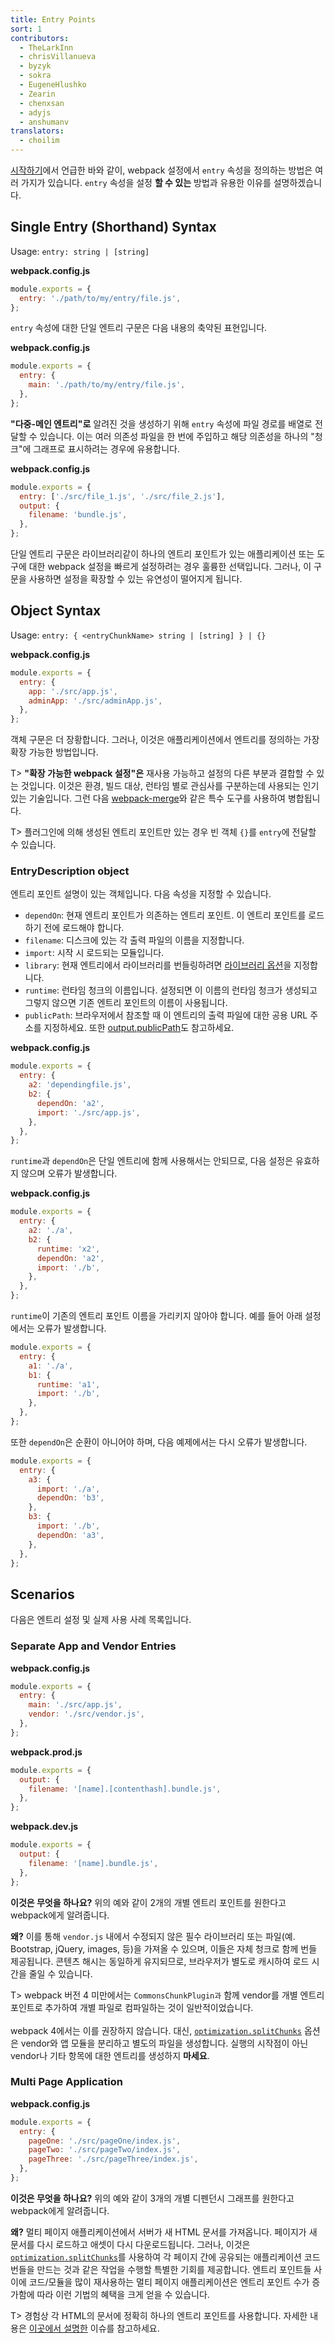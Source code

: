 ```yaml
---
title: Entry Points
sort: 1
contributors:
  - TheLarkInn
  - chrisVillanueva
  - byzyk
  - sokra
  - EugeneHlushko
  - Zearin
  - chenxsan
  - adyjs
  - anshumanv
translators:
  - choilim
---
```


[시작하기](/guides/getting-started/#using-a-configuration)에서 언급한 바와 같이, webpack 설정에서 `entry` 속성을 정의하는 방법은 여러 가지가 있습니다. `entry` 속성을 설정 **할 수 있는** 방법과 유용한 이유를 설명하겠습니다.

## Single Entry (Shorthand) Syntax

Usage: `entry: string | [string]`

**webpack.config.js**

```javascript
module.exports = {
  entry: './path/to/my/entry/file.js',
};
```

`entry` 속성에 대한 단일 엔트리 구문은 다음 내용의 축약된 표현입니다.

**webpack.config.js**

```javascript
module.exports = {
  entry: {
    main: './path/to/my/entry/file.js',
  },
};
```

**"다중-메인 엔트리"로** 알려진 것을 생성하기 위해 `entry` 속성에 파일 경로를 배열로 전달할 수 있습니다. 이는 여러 의존성 파일을 한 번에 주입하고 해당 의존성을 하나의 "청크"에 그래프로 표시하려는 경우에 유용합니다.

**webpack.config.js**

```javascript
module.exports = {
  entry: ['./src/file_1.js', './src/file_2.js'],
  output: {
    filename: 'bundle.js',
  },
};
```

단일 엔트리 구문은 라이브러리같이 하나의 엔트리 포인트가 있는 애플리케이션 또는 도구에 대한 webpack 설정을 빠르게 설정하려는 경우 훌륭한 선택입니다. 그러나, 이 구문을 사용하면 설정을 확장할 수 있는 유연성이 떨어지게 됩니다.

## Object Syntax

Usage: `entry: { <entryChunkName> string | [string] } | {}`

**webpack.config.js**

```javascript
module.exports = {
  entry: {
    app: './src/app.js',
    adminApp: './src/adminApp.js',
  },
};
```

객체 구문은 더 장황합니다. 그러나, 이것은 애플리케이션에서 엔트리를 정의하는 가장 확장 가능한 방법입니다.

T> **"확장 가능한 webpack 설정"은** 재사용 가능하고 설정의 다른 부분과 결합할 수 있는 것입니다. 이것은 환경, 빌드 대상, 런타임 별로 관심사를 구분하는데 사용되는 인기 있는 기술입니다. 그런 다음 [webpack-merge](https://github.com/survivejs/webpack-merge)와 같은 특수 도구를 사용하여 병합됩니다.

T> 플러그인에 의해 생성된 엔트리 포인트만 있는 경우 빈 객체 `{}`를 `entry`에 전달할 수 있습니다.

### EntryDescription object

엔트리 포인트 설명이 있는 객체입니다. 다음 속성을 지정할 수 있습니다.

- `dependOn`: 현재 엔트리 포인트가 의존하는 엔트리 포인트. 이 엔트리 포인트를 로드하기 전에 로드해야 합니다.
- `filename`: 디스크에 있는 각 출력 파일의 이름을 지정합니다.
- `import`: 시작 시 로드되는 모듈입니다.
- `library`: 현재 엔트리에서 라이브러리를 번들링하려면 [라이브러리 옵션](/configuration/output/#outputlibrary)을 지정합니다.
- `runtime`: 런타임 청크의 이름입니다. 설정되면 이 이름의 런타임 청크가 생성되고 그렇지 않으면 기존 엔트리 포인트의 이름이 사용됩니다.
- `publicPath`: 브라우저에서 참조할 때 이 엔트리의 출력 파일에 대한 공용 URL 주소를 지정하세요. 또한 [output.publicPath](/configuration/output/#outputpublicpath)도 참고하세요.

**webpack.config.js**

```javascript
module.exports = {
  entry: {
    a2: 'dependingfile.js',
    b2: {
      dependOn: 'a2',
      import: './src/app.js',
    },
  },
};
```

`runtime`과 `dependOn`은 단일 엔트리에 함께 사용해서는 안되므로, 다음 설정은 유효하지 않으며 오류가 발생합니다.

**webpack.config.js**

```javascript
module.exports = {
  entry: {
    a2: './a',
    b2: {
      runtime: 'x2',
      dependOn: 'a2',
      import: './b',
    },
  },
};
```

`runtime`이 기존의 엔트리 포인트 이름을 가리키지 않아야 합니다. 예를 들어 아래 설정에서는 오류가 발생합니다.

```javascript
module.exports = {
  entry: {
    a1: './a',
    b1: {
      runtime: 'a1',
      import: './b',
    },
  },
};
```

또한 `dependOn`은 순환이 아니어야 하며, 다음 예제에서는 다시 오류가 발생합니다.

```javascript
module.exports = {
  entry: {
    a3: {
      import: './a',
      dependOn: 'b3',
    },
    b3: {
      import: './b',
      dependOn: 'a3',
    },
  },
};
```

## Scenarios

다음은 엔트리 설정 및 실제 사용 사례 목록입니다.

### Separate App and Vendor Entries

**webpack.config.js**

```javascript
module.exports = {
  entry: {
    main: './src/app.js',
    vendor: './src/vendor.js',
  },
};
```

**webpack.prod.js**

```javascript
module.exports = {
  output: {
    filename: '[name].[contenthash].bundle.js',
  },
};
```

**webpack.dev.js**

```javascript
module.exports = {
  output: {
    filename: '[name].bundle.js',
  },
};
```

**이것은 무엇을 하나요?** 위의 예와 같이 2개의 개별 엔트리 포인트를 원한다고 webpack에게 알려줍니다.

**왜?** 이를 통해 `vendor.js` 내에서 수정되지 않은 필수 라이브러리 또는 파일(예. Bootstrap, jQuery, images, 등)을 가져올 수 있으며, 이들은 자체 청크로 함께 번들 제공됩니다. 콘텐츠 해시는 동일하게 유지되므로, 브라우저가 별도로 캐시하여 로드 시간을 줄일 수 있습니다.

T> webpack 버전 4 미만에서는 `CommonsChunkPlugin과` 함께 vendor를 개별 엔트리 포인트로 추가하여 개별 파일로 컴파일하는 것이 일반적이었습니다. <br><br> webpack 4에서는 이를 권장하지 않습니다. 대신, [`optimization.splitChunks`](/configuration/optimization/#optimizationsplitchunks) 옵션은 vendor와 앱 모듈을 분리하고 별도의 파일을 생성합니다. 실행의 시작점이 아닌 vendor나 기타 항목에 대한 엔트리를 생성하지 **마세요**.

### Multi Page Application

**webpack.config.js**

```javascript
module.exports = {
  entry: {
    pageOne: './src/pageOne/index.js',
    pageTwo: './src/pageTwo/index.js',
    pageThree: './src/pageThree/index.js',
  },
};
```

**이것은 무엇을 하나요?** 위의 예와 같이 3개의 개별 디펜던시 그래프를 원한다고 webpack에게 알려줍니다.

**왜?** 멀티 페이지 애플리케이션에서 서버가 새 HTML 문서를 가져옵니다. 페이지가 새 문서를 다시 로드하고 애셋이 다시 다운로드됩니다. 그러나, 이것은 [`optimization.splitChunks`](/configuration/optimization/#optimizationsplitchunks)를 사용하여 각 페이지 간에 공유되는 애플리케이션 코드 번들을 만드는 것과 같은 작업을 수행할 특별한 기회를 제공합니다. 엔트리 포인트들 사이에 코드/모듈을 많이 재사용하는 멀티 페이지 애플리케이션은 엔트리 포인트 수가 증가함에 따라 이런 기법의 혜택을 크게 얻을 수 있습니다.

T> 경험상 각 HTML의 문서에 정확히 하나의 엔트리 포인트를 사용합니다. 자세한 내용은 [이곳에서 설명한](https://bundlers.tooling.report/code-splitting/multi-entry/#webpack) 이슈를 참고하세요.
